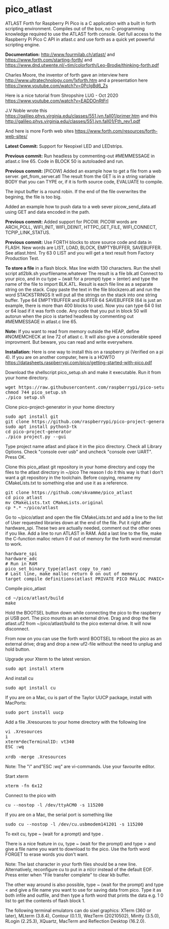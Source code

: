 # pico_atlast
ATLAST Forth for Raspberry Pi Pico is a C application with a built in forth scripting environment. Compiles out of the box, no C-programming knowledge required to use the ATLAST forth console. Get full access to the Raspberry Pi Pico C API in atlast.c and use forth as a quick yet powerful scripting engine. 

<b>Documentation:</b> http://www.fourmilab.ch/atlast/ and https://www.forth.com/starting-forth/ and https://www.dnd.utwente.nl/~tim/colorforth/Leo-Brodie/thinking-forth.pdf

Charles Moore, the inventor of forth gave an interview here http://www.ultratechnology.com/1xforth.htm and a presentation here https://www.youtube.com/watch?v=0PclgBd6_Zs 

Here is a nice tutorial from Shropshire LUG - Oct 2020 https://www.youtube.com/watch?v=EADDOnRtFrI 

J.V Noble wrote this https://galileo.phys.virginia.edu/classes/551.jvn.fall01/primer.htm and this http://galileo.phys.virginia.edu/classes/551.jvn.fall01/Fth_rev1.pdf

And here is more Forth web sites https://www.forth.com/resources/forth-web-sites/

<B> Latest Commit:</b> Support for Neopixel LED and LEDstrips.

<B>Previous commit:</b> Run headless by commenting-out #MEMMESSAGE in atlast.c line 65. Code in BLOCK 50 is autoloaded and run.

<B>Previous commit:</b> [PICOW] Added an example how to get a file from a web server. get_from_server.atl The result from the GET is in a string variable BODY that you can TYPE or, if it is forth source code, EVALUATE to compile.

The input buffer is a round robin. If the end of the file overwrites the begining, the file is too big.

Added an example how to push data to a web sever picow_send_data.atl using GET and data encoded in the path.

<B>Previous commit:</b> Added support for PICOW. PICOW words are ARCH_POLL, WIFI_INIT, WIFI_DEINIT, HTTPC_GET_FILE, WIFI_CONNECT, TCPIP_LINK_STATUS.

<b>Previous commit:</b> Use FORTH blocks to store source code and data in FLASH. New words are LIST, LOAD, BLOCK, EMPTYBUFFER, SAVEBUFFER. See atlast.html. Try 63 0 LIST and you will get a text result from Factory Production Test. 

<b>To store a file</b> in a flash block. Max line width 130 characters. Run the shell script atl2blk.sh yourfilename.whatever The result is a file blk.atl Connect to your pico, and in cu type ~ (wait for a prompt) type > (enter) and type the name of the file to import BLK.ATL. Result is each file line as a separate string on the stack. Copy paste the text in the file blockzero.atl and run the word STACKSTRINGS It will put all the strings on the stack into one string buffer. Type 64 EMPTYBUFFER and BUFFER 64 SAVEBUFFER (64 is just an example, there is more than 400 blocks to use). Now you can type 64 0 list or 64 load if it was forth code. Any code that you put in block 50 will autorun when the pico is started headless by commenting out #MEMMESSAGE in atlast.c line 65. 

<b>Note:</b> If you want to read from memory outside the HEAP, define #NOMEMCHECK at line 72 of atlast c. It will also give a considerable speed improvment. But beware, you can read and write everywhere.

<b>Installation:</b> Here is one way to install this on a raspberry pi (Verified on a pi 4). If you are on another computer, here is a HOWTO https://datasheets.raspberrypi.com/pico/getting-started-with-pico.pdf

Download the shellscript pico_setup.sh and make it executable. Run it from your home directory.
<pre>wget https://raw.githubusercontent.com/raspberrypi/pico-setup/master/pico_setup.sh
chmod 744 pico_setup.sh
./pico_setup.sh</pre>

Clone pico-project-generator in your home directory 
<pre>sudo apt install git
git clone https://github.com/raspberrypi/pico-project-generator
sudo apt install python3-tk
cd pico-project-generator
./pico_project.py --gui</pre>

Type project name atlast and place it in the pico directory. Check all Library Options. Check "console over usb" and uncheck "console over UART". Press OK. 

Clone this pico_atlast git repository in your home directory and copy the files to the atlast directory in ~/pico The reason I do it this way is that I don't want a git repository in the toolchain. Before copying, rename my CMakeLists.txt to something else and use it as a reference.
<pre>
git clone https://github.com/skvamme/pico_atlast
cd pico_atlast
mv CMakeLists.txt CMakeLists.original
cp *.* ~/pico/atlast
</pre>
 
Go to ~/pico/atlast and open the file CMakeLists.txt and add a line to the list of User requested libraries down at the end of the file. Put it right after hardware_spi. These two are actually needed, comment out the other ones if you like.
Add a line to run ATLAST in RAM. 
Add a last line to the file, make the C-function malloc return 0 if out of memory for the forth word memstat to work.
<pre>hardware_spi
hardware_adc
# Run in RAM
pico_set_binary_type(atlast copy_to_ram)
# Last line, make malloc return 0 on out of memory
target_compile_definitions(atlast PRIVATE PICO_MALLOC_PANIC=0)
</pre>

Compile pico_atlast
<pre>cd ~/pico/atlast/build
make
</pre>

Hold the BOOTSEL button down while connecting the pico to the raspberry pi USB port. The pico mounts as an external drive. Drag and drop the file atlast.uf2 from ~/pico/atlast/build to the pico external drive. It will now disconnect.

From now on you can use the forth word BOOTSEL to reboot the pico as an external drive; drag and drop a new uf2-file without the need to unplug and hold button.

Upgrade your Xterm to the latest version. 
<pre>sudo apt install xterm</pre>

And install cu
<pre>sudo apt install cu</pre>
If you are on a Mac, cu is part of the Taylor UUCP package, install with MacPorts:
<pre>sudo port install uucp</pre>

Add a file .Xresources to your home directory with the following line 
<pre>vi .Xresources
i
xterm*decTerminalID: vt340
ESC :wq

xrdb -merge .Xresources</pre>
Note: The "i" and"ESC :wq" are vi-commands. Use your favourite editor.

Start xterm
<pre>xterm -fn 6x12</pre>

Connect to the pico with 
<pre>cu --nostop -l /dev/ttyACM0 -s 115200</pre>
If you are on a Mac, the serial port is something like
<pre>sudo cu --nostop -l /dev/cu.usbmodem141201 -s 115200</pre>

To exit cu, type ~ (wait for a prompt) and type  .

There is a nice feature in cu, type ~ (wait for the prompt) and type > and give a file name you want to download to the pico. Use the forth word FORGET to erase words you don't want. 

Note: The last character in your forth files should be a new line. Alternatively, reconfigure cu to put in a nl/cr instead of the default EOF. Press enter when "File transfer complete" to clear kb buffer.

The other way around is also possible, type ~ (wait for the prompt) and type < and give a file name you want to use for saving data from pico. Type it as both infile and outfile, and then type a forth word that prints the data e.g. 1 0 list to get the contents of flash block 1.

The following terminal emulators can do sixel graphics: XTerm (360 or later), MLterm (3.8.4), Contour (0.1.1), WezTerm (20210502), Mintty (3.5.0), RLogin (2.25.3), XQuartz, MacTerm and Reflection Desktop (16.2.0).

